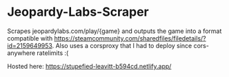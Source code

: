 # Jeopardy-Labs-Scraper

Scrapes jeopardylabs.com/play/{game} and outputs the game into a format compatible with https://steamcommunity.com/sharedfiles/filedetails/?id=2159649953. Also uses a corsproxy that I had to deploy since cors-anywhere ratelimits :(

Hosted here: https://stupefied-leavitt-b594cd.netlify.app/
